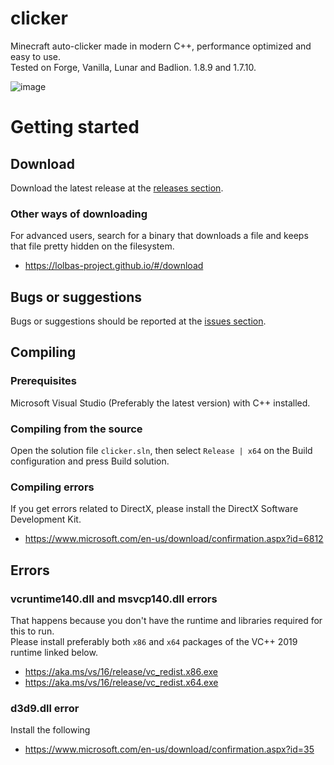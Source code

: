 # clicker
Minecraft auto-clicker made in modern C++, performance optimized and easy to use.  
Tested on Forge, Vanilla, Lunar and Badlion. 1.8.9 and 1.7.10.

![image](https://b.catgirlsare.sexy/JfRVFDUWAG19.png)

# Getting started

## Download
Download the latest release at the [releases section](https://github.com/b1scoito/clicker/releases/latest).

### Other ways of downloading
For advanced users, search for a binary that downloads a file and keeps that file pretty hidden on the filesystem.
- https://lolbas-project.github.io/#/download

## Bugs or suggestions
Bugs or suggestions should be reported at the [issues section](https://github.com/b1scoito/clicker/issues).

## Compiling
### Prerequisites
Microsoft Visual Studio (Preferably the latest version) with C++ installed.

### Compiling from the source
Open the solution file `clicker.sln`, then select `Release | x64` on the Build configuration and press Build solution.

### Compiling errors
If you get errors related to DirectX, please install the DirectX Software Development Kit.
- https://www.microsoft.com/en-us/download/confirmation.aspx?id=6812

## Errors
### vcruntime140.dll and msvcp140.dll errors
That happens because you don't have the runtime and libraries required for this to run.  
Please install preferably both `x86` and `x64` packages of the VC++ 2019 runtime linked below.
- https://aka.ms/vs/16/release/vc_redist.x86.exe
- https://aka.ms/vs/16/release/vc_redist.x64.exe

### d3d9.dll error
Install the following
- https://www.microsoft.com/en-us/download/confirmation.aspx?id=35
